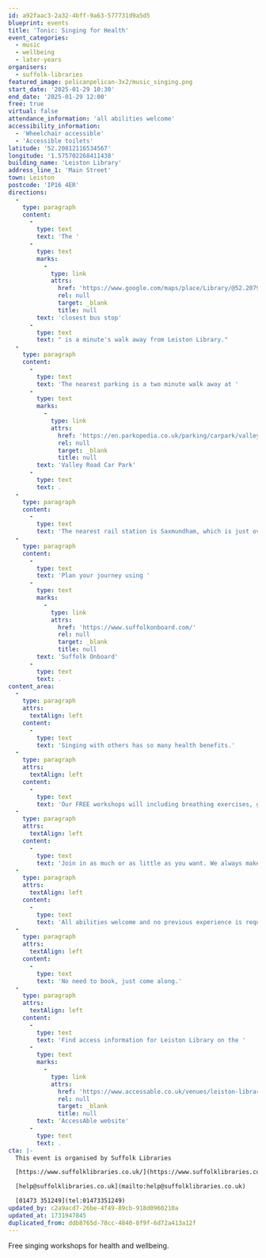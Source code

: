 ```yaml
---
id: a92faac3-2a32-4bff-9a63-577731d9a5d5
blueprint: events
title: 'Tonic: Singing for Health'
event_categories:
  - music
  - wellbeing
  - later-years
organisers:
  - suffolk-libraries
featured_image: pelicanpelican-3x2/music_singing.png
start_date: '2025-01-29 10:30'
end_date: '2025-01-29 12:00'
free: true
virtual: false
attendance_information: 'all abilities welcome'
accessibility_information:
  - 'Wheelchair accessible'
  - 'Accessible toilets'
latitude: '52.20812116534567'
longitude: '1.575702268411438'
building_name: 'Leiston Library'
address_line_1: 'Main Street'
town: Leiston
postcode: 'IP16 4ER'
directions:
  -
    type: paragraph
    content:
      -
        type: text
        text: 'The '
      -
        type: text
        marks:
          -
            type: link
            attrs:
              href: 'https://www.google.com/maps/place/Library/@52.2079121,1.5733811,17z/data=!4m23!1m16!4m15!1m6!1m2!1s0x47da278e1cfbb7ff:0x429b70d5ba6b4229!2sLeiston+Library,+Main+St,+Leiston+IP16+4ER!2m2!1d1.5757318!2d52.2079715!1m6!1m2!1s0x47da2791fcd57d0f:0x7d56b03d0703a3db!2sLibrary,+Leiston+IP16+4ER!2m2!1d1.575931!2d52.207973!3e2!3m5!1s0x47da2791fcd57d0f:0x7d56b03d0703a3db!8m2!3d52.207973!4d1.575931!16s%2Fg%2F1q67c2ppf?entry=ttu&g_ep=EgoyMDI0MTExMy4xIKXMDSoASAFQAw%3D%3D'
              rel: null
              target: _blank
              title: null
        text: 'closest bus stop'
      -
        type: text
        text: " is a minute's walk away from Leiston Library."
  -
    type: paragraph
    content:
      -
        type: text
        text: 'The nearest parking is a two minute walk away at '
      -
        type: text
        marks:
          -
            type: link
            attrs:
              href: 'https://en.parkopedia.co.uk/parking/carpark/valley_road/ip16/leiston/?arriving=202411181700&leaving=202411181900'
              rel: null
              target: _blank
              title: null
        text: 'Valley Road Car Park'
      -
        type: text
        text: .
  -
    type: paragraph
    content:
      -
        type: text
        text: 'The nearest rail station is Saxmundham, which is just over four miles away. This is on the Lowestoft to Ipswich line, via Beccles. '
  -
    type: paragraph
    content:
      -
        type: text
        text: 'Plan your journey using '
      -
        type: text
        marks:
          -
            type: link
            attrs:
              href: 'https://www.suffolkonboard.com/'
              rel: null
              target: _blank
              title: null
        text: 'Suffolk Onboard'
      -
        type: text
        text: .
content_area:
  -
    type: paragraph
    attrs:
      textAlign: left
    content:
      -
        type: text
        text: 'Singing with others has so many health benefits.'
  -
    type: paragraph
    attrs:
      textAlign: left
    content:
      -
        type: text
        text: 'Our FREE workshops will including breathing exercises, gentle vocal warm ups, and a range of songs.'
  -
    type: paragraph
    attrs:
      textAlign: left
    content:
      -
        type: text
        text: 'Join in as much or as little as you want. We always make time for a chat and free hot drink too.'
  -
    type: paragraph
    attrs:
      textAlign: left
    content:
      -
        type: text
        text: 'All abilities welcome and no previous experience is required.'
  -
    type: paragraph
    attrs:
      textAlign: left
    content:
      -
        type: text
        text: 'No need to book, just come along.'
  -
    type: paragraph
    attrs:
      textAlign: left
    content:
      -
        type: text
        text: 'Find access information for Leiston Library on the '
      -
        type: text
        marks:
          -
            type: link
            attrs:
              href: 'https://www.accessable.co.uk/venues/leiston-library'
              rel: null
              target: _blank
              title: null
        text: 'AccessAble website'
      -
        type: text
        text: .
cta: |-
  This event is organised by Suffolk Libraries

  [https://www.suffolklibraries.co.uk/](https://www.suffolklibraries.co.uk/) 

  [help@suffolklibraries.co.uk](mailto:help@suffolklibraries.co.uk)

  [01473 351249](tel:01473351249)
updated_by: c2a9acd7-26be-4f49-89cb-918d0960210a
updated_at: 1731947845
duplicated_from: ddb8765d-78cc-4840-8f9f-6d72a413a12f
---
```

Free singing workshops for health and wellbeing.
